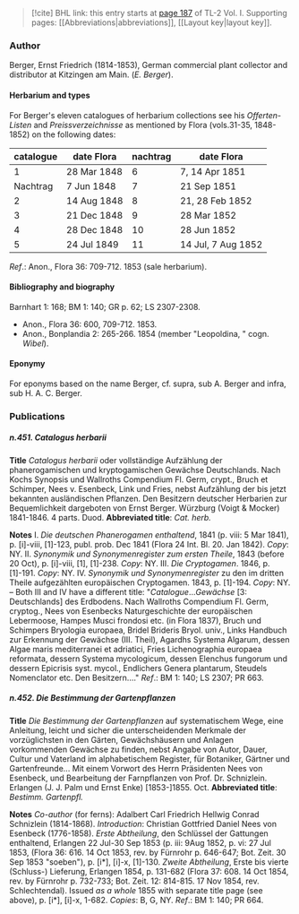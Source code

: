 > [!cite] BHL link: this entry starts at [page 187](https://www.biodiversitylibrary.org/item/103414#page/235/mode/1up) of TL-2 Vol. I.
> Supporting pages: [[Abbreviations|abbreviations]], [[Layout key|layout key]].

### Author

Berger, Ernst Friedrich (1814-1853), German commercial plant collector and distributor at Kitzingen am Main. (*E. Berger*).

#### Herbarium and types

For Berger's eleven catalogues of herbarium collections see his *Offerten-Listen* and *Preissverzeichnisse* as mentioned by Flora (vols.31-35, 1848-1852) on the following dates:

|catalogue	|date Flora	|nachtrag	|date Flora|
|---	|---	|---	|---	|
|1	|28 Mar 1848	|6	|7, 14 Apr 1851|
|Nachtrag	|7 Jun 1848	|7	|21 Sep 1851|
|2	|14 Aug 1848	|8	|21, 28 Feb 1852|
|3	|21 Dec 1848	|9	|28 Mar 1852|
|4	|28 Dec 1848	|10	|28 Jun 1852|
|5	|24 Jul 1849	|11	|14 Jul, 7 Aug 1852|

*Ref*.: Anon., Flora 36: 709-712. 1853 (sale herbarium).

#### Bibliography and biography

Barnhart 1: 168; BM 1: 140; GR p. 62; LS 2307-2308.
- Anon., Flora 36: 600, 709-712. 1853.
- Anon., Bonplandia 2: 265-266. 1854 (member "Leopoldina, " cogn. *Wibel*).

#### Eponymy

For eponyms based on the name Berger, cf. supra, sub A. Berger and infra, sub H. A. C. Berger.

### Publications

##### n.451. Catalogus herbarii

**Title**
*Catalogus herbarii* oder vollständige Aufzählung der phanerogamischen und kryptogamischen Gewächse Deutschlands. Nach Kochs Synopsis und Wallroths Compendium Fl. Germ, crypt., Bruch et Schimper, Nees v. Esenbeck, Link und Fries, nebst Aufzählung der bis jetzt bekannten ausländischen Pflanzen. Den Besitzern deutscher Herbarien zur Bequemlichkeit dargeboten von Ernst Berger. Würzburg (Voigt & Mocker) 1841-1846. 4 parts. Duod.
**Abbreviated title**: *Cat. herb.*

**Notes**
I. *Die deutschen Phanerogamen enthaltend*, 1841 (p. viii: 5 Mar 1841), p. \[i\]-viii, \[1\]-123, publ. prob. Dec 1841 (Flora 24 Int. Bl. 20. Jan 1842). *Copy*: NY.
II. *Synonymik und Synonymenregister zum ersten Theile*, 1843 (before 20 Oct), p. \[i\]-viii, \[1\], \[1\]-238. *Copy*: NY.
III. *Die Cryptogamen*. 1846, p. \[1\]-191. *Copy*: NY.
IV. *Synonymik und Synonymenregister* zu den im dritten Theile aufgezählten europäischen Cryptogamen. 1843, p. \[1\]-194. *Copy*: NY. – Both III and IV have a different title: "*Catalogue*...*Gewächse* \[3: Deutschlands\] des Erdbodens. Nach Wallroths Compendium Fl. Germ, cryptog., Nees von Esenbecks Naturgeschichte der europäischen Lebermoose, Hampes Musci frondosi etc. (in Flora 1837), Bruch und Schimpers Bryologia europaea, Bridel Brideris Bryol. univ., Links Handbuch zur Erkennung der Gewächse (III. Theil), Agardhs Systema Algarum, dessen Algae maris mediterranei et adriatici, Fries Lichenographia europaea reformata, dessern Systema mycologicum, dessen Elenchus fungorum und dessern Epicrisis syst. mycol., Endlichers Genera plantarum, Steudels Nomenclator etc. Den Besitzern...."
*Ref*.: BM 1: 140; LS 2307; PR 663.

##### n.452. Die Bestimmung der Gartenpflanzen

**Title**
*Die Bestimmung der Gartenpflanzen* auf systematischem Wege, eine Anleitung, leicht und sicher die unterscheidenden Merkmale der vorzüglichsten in den Gärten, Gewächshäusern und Anlagen vorkommenden Gewächse zu finden, nebst Angabe von Autor, Dauer, Cultur und Vaterland im alphabetischem Register, für Botaniker, Gärtner und Gartenfreunde... Mit einem Vorwort des Herrn Präsidenten Nees von Esenbeck, und Bearbeitung der Farnpflanzen von Prof. Dr. Schnizlein. Erlangen (J. J. Palm und Ernst Enke) \[1853-\]1855. Oct.
**Abbreviated title**: *Bestimm. Gartenpfl.*

**Notes**
*Co-author* (for ferns): Adalbert Carl Friedrich Hellwig Conrad Schnizlein (1814-1868).
*Introduction*: Christian Gottfried Daniel Nees von Esenbeck (1776-1858).
*Erste Abtheilung*, den Schlüssel der Gattungen enthaltend, Erlangen 22 Jul-30 Sep 1853 (p. iii: 9Aug 1852, p. vi: 27 Jul 1853, (Flora 36: 616. 14 Oct 1853, rev. by Fürnrohr p. 646-647; Bot. Zeit. 30 Sep 1853 "soeben"), p. \[i\*\], \[i\]-x, \[1\]-130.
*Zweite Abtheilung*, Erste bis vierte (Schluss-) Lieferung, Erlangen 1854, p. 131-682 (Flora 37: 608. 14 Oct 1854, rev. by Fürnrohr p. 732-733; Bot. Zeit. 12: 814-815. 17 Nov 1854, rev. Schlechtendal).
Issued *as a whole* 1855 with separate title page (see above), p. \[i\*\], \[i\]-x, 1-682. *Copies*: B, G, NY.
*Ref*.: BM 1: 140; PR 664.

